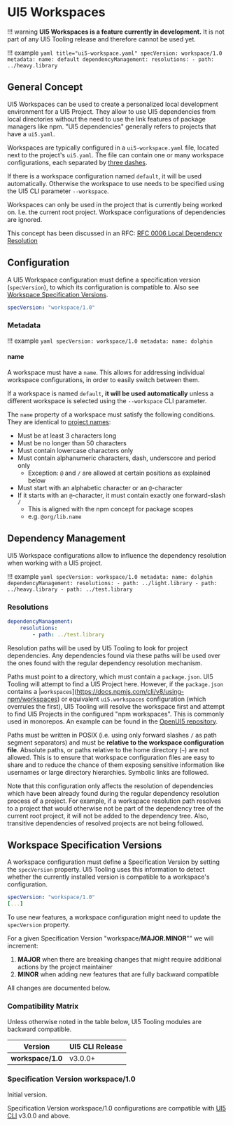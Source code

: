 # UI5 Workspaces

!!! warning
    **UI5 Workspaces is a feature currently in development.** It is not part of any UI5 Tooling release and therefore cannot be used yet.  

!!! example
    ```yaml title="ui5-workspace.yaml"
    specVersion: workspace/1.0
    metadata:
        name: default
    dependencyManagement:
   	    resolutions:
       	    - path: ../heavy.library
    ```

## General Concept

UI5 Workspaces can be used to create a personalized local development environment for a UI5 Project. They allow to use UI5 dependencies from local directories without the need to use the link features of package managers like npm. "UI5 dependencies" generally refers to projects that have a `ui5.yaml`.

Workspaces are typically configured in a `ui5-workspace.yaml` file, located next to the project's `ui5.yaml`. The file can contain one or many workspace configurations, each separated by [three dashes](https://yaml.org/spec/1.2.2/#22-structures).

If there is a workspace configuration named `default`, it will be used automatically. Otherwise the workspace to use needs to be specified using the UI5 CLI parameter `--workspace`.

Workspaces can only be used in the project that is currently being worked on. I.e. the current root project. Workspace configurations of dependencies are ignored.

This concept has been discussed in an RFC: [RFC 0006 Local Dependency Resolution](https://github.com/SAP/ui5-tooling/blob/rfc-local-dependency-resolution/rfcs/0006-local-dependency-resolution.md)


## Configuration
A UI5 Workspace configuration must define a specification version (`specVersion`), to which its configuration is compatible to. Also see [Workspace Specification Versions](#workspace-specification-versions).

```yaml
specVersion: "workspace/1.0"
```

### Metadata

!!! example
    ```yaml
    specVersion: workspace/1.0
    metadata:
        name: dolphin
    ```

#### name

A workspace must have a `name`. This allows for addressing individual workspace configurations, in order to easily switch between them.

If a workspace is named `default`, **it will be used automatically** unless a different workspace is selected using the `--workspace` CLI parameter.

The `name` property of a workspace must satisfy the following conditions. They are identical to [project names](./Configuration.md#name):

* Must be at least 3 characters long
* Must be no longer than 50 characters
* Must contain lowercase characters only
* Must contain alphanumeric characters, dash, underscore and period only
    - Exception: `@` and `/` are allowed at certain positions as
      explained below
* Must start with an alphabetic character or an `@`-character
* If it starts with an `@`-character, it must contain exactly one
  forward-slash `/`
    - This is aligned with the npm concept for package scopes
    - e.g. `@org/lib.name`

## Dependency Management

UI5 Workspace configurations allow to influence the dependency resolution when working with a UI5 project.

!!! example
    ```yaml
    specVersion: workspace/1.0
    metadata:
        name: dolphin
	dependencyManagement:
   		resolutions:
       		- path: ../light.library
       		- path: ../heavy.library
       		- path: ../test.library
    ```

### Resolutions

```yaml
dependencyManagement:
   	resolutions:
       	- path: ../test.library
```

Resolution paths will be used by UI5 Tooling to look for project dependencies. Any dependencies found via these paths will be used over the ones found with the regular dependency resolution mechanism.

Paths must point to a directory, which must contain a `package.json`. UI5 Tooling will attempt to find a UI5 Project here. However, if the `package.json` contains a |`workspaces`](https://docs.npmjs.com/cli/v8/using-npm/workspaces) or equivalent `ui5.workspaces` configuration (which overrules the first), UI5 Tooling will resolve the workspace first and attempt to find UI5 Projects in the configured "npm workspaces". This is commonly used in monorepos. An example can be found in the [OpenUI5 repository](https://github.com/SAP/openui5/blob/b4267488e5d3546de4cd9577ccac4208482d71e0/package.json#L130-L132).

Paths must be written in POSIX (i.e. using only forward slashes `/` as path segment separators) and must be **relative to the workspace configuration file**. Absolute paths, or paths relative to the home directory (`~`) are not allowed. This is to ensure that workspace configuration files are easy to share and to reduce the chance of them exposing sensitive information like usernames or large directory hierarchies. Symbolic links are followed.

Note that this configuration only affects the resolution of dependencies which have been already found during the regular dependency resolution process of a project. For example, if a workspace resolution path resolves to a project that would otherwise not be part of the dependency tree of the current root project, it will not be added to the dependency tree. Also, transitive dependencies of resolved projects are not being followed.

## Workspace Specification Versions
A workspace configuration must define a Specification Version by setting the `specVersion` property. UI5 Tooling uses this information to detect whether the currently installed version is compatible to a workspace's configuration.

```yaml
specVersion: "workspace/1.0"
[...]
```

To use new features, a workspace configuration might need to update the `specVersion` property. 

For a given Specification Version "workspace/**MAJOR.MINOR**"" we will increment:

1. **MAJOR** when there are breaking changes that might require additional actions by the project maintainer
2. **MINOR** when adding new features that are fully backward compatible

All changes are documented below.

### Compatibility Matrix

Unless otherwise noted in the table below, UI5 Tooling modules are backward compatible.

Version | UI5 CLI Release
--- | ---
**workspace/1.0** | v3.0.0+

### Specification Version workspace/1.0

Initial version.

Specification Version workspace/1.0 configurations are compatible with [UI5 CLI](https://github.com/SAP/ui5-cli) v3.0.0 and above.
